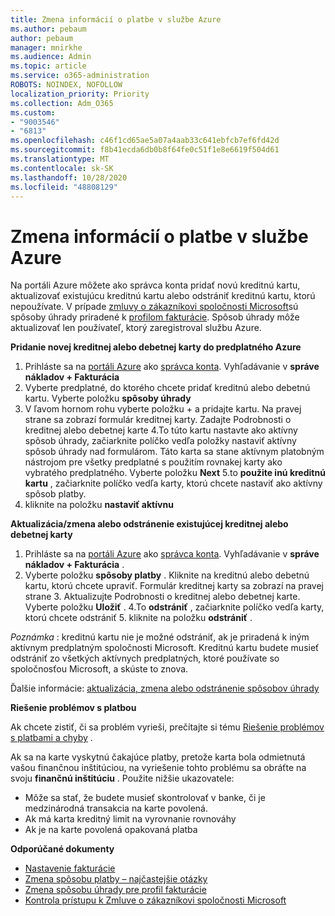 ```yaml
---
title: Zmena informácií o platbe v službe Azure
ms.author: pebaum
author: pebaum
manager: mnirkhe
ms.audience: Admin
ms.topic: article
ms.service: o365-administration
ROBOTS: NOINDEX, NOFOLLOW
localization_priority: Priority
ms.collection: Adm_O365
ms.custom:
- "9003546"
- "6813"
ms.openlocfilehash: c46f1cd65ae5a07a4aab33c641ebfcb7ef6fd42d
ms.sourcegitcommit: f8b41ecda6db0b8f64fe0c51f1e8e6619f504d61
ms.translationtype: MT
ms.contentlocale: sk-SK
ms.lasthandoff: 10/28/2020
ms.locfileid: "48808129"
---
```

# <a name="change-payment-information-in-azure"></a>Zmena informácií o platbe v službe Azure

Na portáli Azure môžete ako správca konta pridať novú kreditnú kartu, aktualizovať existujúcu kreditnú kartu alebo odstrániť kreditnú kartu, ktorú nepoužívate. V prípade [zmluvy o zákazníkovi spoločnosti Microsoft](https://docs.microsoft.com/azure/billing/billing-how-to-change-credit-card?WT.mc_id=Portal-Microsoft_Azure_Support#check-access-to-a-microsoft-customer-agreement)sú spôsoby úhrady priradené k [profilom fakturácie](https://docs.microsoft.com/azure/billing/billing-how-to-change-credit-card?WT.mc_id=Portal-Microsoft_Azure_Support#change-payment-method-for-a-billing-profile). Spôsob úhrady môže aktualizovať len používateľ, ktorý zaregistroval službu Azure.

**Pridanie novej kreditnej alebo debetnej karty do predplatného Azure**

1. Prihláste sa na [portáli Azure](https://portal.azure.com/) ako [správca konta](https://docs.microsoft.com/azure/billing/billing-subscription-transfer?WT.mc_id=Portal-Microsoft_Azure_Support#whoisaa). Vyhľadávanie v **správe nákladov + Fakturácia**
2. Vyberte predplatné, do ktorého chcete pridať kreditnú alebo debetnú kartu. Vyberte položku **spôsoby úhrady**
3. V ľavom hornom rohu vyberte položku + a pridajte kartu. Na pravej strane sa zobrazí formulár kreditnej karty. Zadajte Podrobnosti o kreditnej alebo debetnej karte 4.To túto kartu nastavte ako aktívny spôsob úhrady, začiarknite políčko vedľa položky nastaviť aktívny spôsob úhrady nad formulárom. Táto karta sa stane aktívnym platobným nástrojom pre všetky predplatné s použitím rovnakej karty ako vybratého predplatného. Vyberte položku **Next** 5.to **použite inú kreditnú kartu** , začiarknite políčko vedľa karty, ktorú chcete nastaviť ako aktívny spôsob platby.
6. kliknite na položku **nastaviť aktívnu**

**Aktualizácia/zmena alebo odstránenie existujúcej kreditnej alebo debetnej karty**

1. Prihláste sa na [portáli Azure](https://portal.azure.com/) ako [správca konta](https://docs.microsoft.com/azure/billing/billing-subscription-transfer?WT.mc_id=Portal-Microsoft_Azure_Support#whoisaa). Vyhľadávanie v **správe nákladov + Fakturácia** .
2. Vyberte položku **spôsoby platby** . Kliknite na kreditnú alebo debetnú kartu, ktorú chcete upraviť. Formulár kreditnej karty sa zobrazí na pravej strane 3. Aktualizujte Podrobnosti o kreditnej alebo debetnej karte. Vyberte položku **Uložiť** .
4.To **odstrániť** , začiarknite políčko vedľa karty, ktorú chcete odstrániť 5. kliknite na položku **odstrániť** .

_Poznámka_ : kreditnú kartu nie je možné odstrániť, ak je priradená k iným aktívnym predplatným spoločnosti Microsoft. Kreditnú kartu budete musieť odstrániť zo všetkých aktívnych predplatných, ktoré používate so spoločnosťou Microsoft, a skúste to znova.

Ďalšie informácie: [aktualizácia, zmena alebo odstránenie spôsobov úhrady](https://docs.microsoft.com/azure/billing/billing-how-to-change-credit-card?WT.mc_id=Portal-Microsoft_Azure_Support)

**Riešenie problémov s platbou**

Ak chcete zistiť, či sa problém vyrieši, prečítajte si tému [Riešenie problémov s platbami a chyby](https://support.microsoft.com/help/4505172/troubleshooting-payment-issues) .

Ak sa na karte vyskytnú čakajúce platby, pretože karta bola odmietnutá vašou finančnou inštitúciou, na vyriešenie tohto problému sa obráťte na svoju **finančnú inštitúciu** . Použite nižšie ukazovatele:

- Môže sa stať, že budete musieť skontrolovať v banke, či je medzinárodná transakcia na karte povolená.
- Ak má karta kreditný limit na vyrovnanie rovnováhy
- Ak je na karte povolená opakovaná platba

**Odporúčané dokumenty**

- [Nastavenie fakturácie](https://azure.microsoft.com/pricing/invoicing/)
- [Zmena spôsobu platby – najčastejšie otázky](https://docs.microsoft.com/azure/billing/billing-how-to-change-credit-card?WT.mc_id=Portal-Microsoft_Azure_Support#frequently-asked-questions)
- [Zmena spôsobu úhrady pre profil fakturácie](https://docs.microsoft.com/azure/billing/billing-how-to-change-credit-card?WT.mc_id=Portal-Microsoft_Azure_Support#change-payment-method-for-a-billing-profile)
- [Kontrola prístupu k Zmluve o zákazníkovi spoločnosti Microsoft](https://docs.microsoft.com/azure/billing/billing-how-to-change-credit-card?WT.mc_id=Portal-Microsoft_Azure_Support#check-access-to-a-microsoft-customer-agreement)